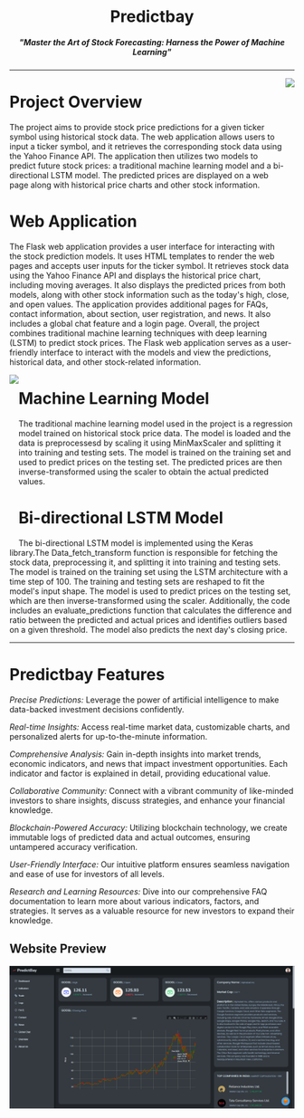 <h1 align="center">Predictbay</h1>
<h5 align="center">"Master the Art of Stock Forecasting: Harness the Power of Machine Learning"</h5>

<hr>

<img align="right" height="300px" src="https://cdni.iconscout.com/illustration/premium/thumb/man-trading-stocks-7113747-5783456.png?f=webp">

# Project Overview

The project aims to provide stock price predictions for a given ticker symbol using historical stock data. The web application allows users to input a ticker symbol, and it retrieves the corresponding stock data using the Yahoo Finance API. The application then utilizes two models to predict future stock prices: a traditional machine learning model and a bi-directional LSTM model. The predicted prices are displayed on a web page along with historical price charts and other stock information.

# Web Application

The Flask web application provides a user interface for interacting with the stock prediction models. It uses HTML templates to render the web pages and accepts user inputs for the ticker symbol. It retrieves stock data using the Yahoo Finance API and displays the historical price chart, including moving averages. It also displays the predicted prices from both models, along with other stock information such as the today's high, close, and open values. The application provides additional pages for FAQs, contact information, about section, user registration, and news. It also includes a global chat feature and a login page. Overall, the project combines traditional machine learning techniques with deep learning (LSTM) to predict stock prices. The Flask web application serves as a user-friendly interface to interact with the models and view the predictions, historical data, and other stock-related information.

<img align="left" height="290px" src="https://cdni.iconscout.com/illustration/premium/thumb/stock-market-and-trading-education-7113777-5783443.png">

# Machine Learning Model

The traditional machine learning model used in the project is a regression model trained on historical stock price data. The model is loaded and the data is preprocessesd by scaling it using MinMaxScaler and splitting it into training and testing sets. The model is trained on the training set and used to predict prices on the testing set. The predicted prices are then inverse-transformed using the scaler to obtain the actual predicted values.

# Bi-directional LSTM Model

The bi-directional LSTM model is implemented using the Keras library.The Data_fetch_transform function is responsible for fetching the stock data, preprocessing it, and splitting it into training and testing sets. The model is trained on the training set using the LSTM architecture with a time step of 100. The training and testing sets are reshaped to fit the model's input shape. The model is used to predict prices on the testing set, which are then inverse-transformed using the scaler. Additionally, the code includes an evaluate_predictions function that calculates the difference and ratio between the predicted and actual prices and identifies outliers based on a given threshold. The model also predicts the next day's closing price.

<hr>

# Predictbay Features

_Precise Predictions:_ Leverage the power of artificial intelligence to make data-backed investment decisions confidently.

_Real-time Insights:_ Access real-time market data, customizable charts, and personalized alerts for up-to-the-minute information.

_Comprehensive Analysis:_ Gain in-depth insights into market trends, economic indicators, and news that impact investment opportunities. Each indicator and factor is explained in detail, providing educational value.

_Collaborative Community:_ Connect with a vibrant community of like-minded investors to share insights, discuss strategies, and enhance your financial knowledge.

_Blockchain-Powered Accuracy:_ Utilizing blockchain technology, we create immutable logs of predicted data and actual outcomes, ensuring untampered accuracy verification.

_User-Friendly Interface:_ Our intuitive platform ensures seamless navigation and ease of use for investors of all levels.

_Research and Learning Resources:_ Dive into our comprehensive FAQ documentation to learn more about various indicators, factors, and strategies. It serves as a valuable resource for new investors to expand their knowledge.

## Website Preview

<img src="Predictbay_Template/img1.png">
<!-- <img src="Predictbay_Template/img2.png">
<img src="Predictbay_Template/img3.png">
<img src="Predictbay_Template/img4.png">
<img src="Predictbay_Template/img5.png">
<img src="Predictbay_Template/img6.png"> -->






